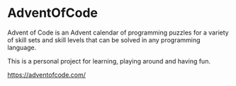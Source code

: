 # AdventOfCode

Advent of Code is an Advent calendar of programming puzzles for a variety of skill sets and skill levels that can be solved in any programming language.

This is a personal project for learning, playing around and having fun.

https://adventofcode.com/
